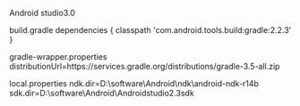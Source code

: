 Android studio3.0

build.gradle
dependencies {
        classpath 'com.android.tools.build:gradle:2.2.3'
    }

gradle-wrapper.properties
distributionUrl=https\://services.gradle.org/distributions/gradle-3.5-all.zip

local.properties
ndk.dir=D\:\\software\\Android\\ndk\\android-ndk-r14b
sdk.dir=D\:\\software\\Android\\Androidstudio2.3sdk
